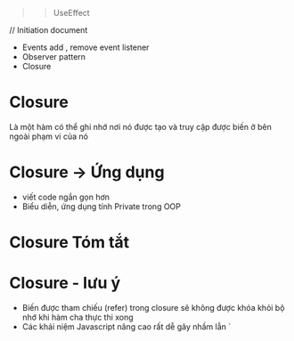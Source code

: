 >> UseEffect

// Initiation document

+ Events add , remove event listener
+ Observer pattern
+ Closure 




# Closure
Là một hàm có thể ghi nhớ nơi nó được tạo và truy cập được biến ở bên ngoài phạm vi của nó

# Closure -> Ứng dụng 
- viết code ngắn gọn hơn
- Biểu diễn, ứng dụng tính Private trong OOP

# Closure Tóm tắt

# Closure - lưu ý
- Biến được tham chiếu (refer) trong closure sẽ không được khóa khỏi bộ nhớ khi hàm cha thực thi xong
- Các khái niệm Javascript nâng cao rất dễ gây nhầm lẫn
`
